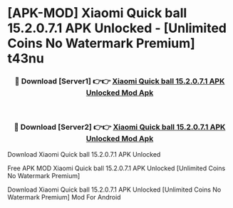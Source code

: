 # [APK-MOD] Xiaomi Quick ball 15.2.0.7.1 APK Unlocked - [Unlimited Coins No Watermark Premium] t43nu



<div align="center">
<h3>🔴 Download [Server1] 👉👉 <a href="https://momento.my/?title=Xiaomi_Quick_ball_15.2.0.7.1_APK_Unlocked">Xiaomi Quick ball 15.2.0.7.1 APK Unlocked Mod Apk</a></h3><br>

<h3>🔴 Download [Server2] 👉👉 <a href="https://momento.my/?title=Xiaomi_Quick_ball_15.2.0.7.1_APK_Unlocked">Xiaomi Quick ball 15.2.0.7.1 APK Unlocked Mod Apk</a></h3>
</div>



Download Xiaomi Quick ball 15.2.0.7.1 APK Unlocked 

Free APK MOD Xiaomi Quick ball 15.2.0.7.1 APK Unlocked [Unlimited Coins No Watermark Premium]

Download Xiaomi Quick ball 15.2.0.7.1 APK Unlocked [Unlimited Coins No Watermark Premium] Mod For Android
